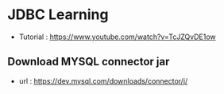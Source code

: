 # JDBC Learning
- Tutorial : https://www.youtube.com/watch?v=TcJZQvDE1ow


## Download MYSQL connector jar
- url : https://dev.mysql.com/downloads/connector/j/